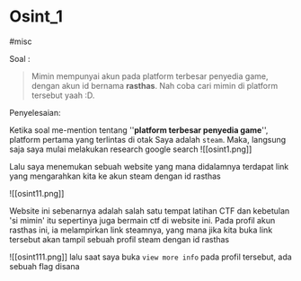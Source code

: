 # Osint_1
#misc

Soal :
> Mimin mempunyai akun pada platform terbesar penyedia game, dengan akun id bernama **rasthas**. Nah coba cari mimin di platform tersebut yaah :D.

Penyelesaian:

Ketika soal me-mention tentang ''**platform terbesar penyedia game**'', platform pertama yang terlintas di otak Saya adalah `steam`. Maka, langsung saja saya mulai melakukan research google search
![[osint1.png]]

 Lalu saya menemukan sebuah website yang mana didalamnya terdapat link yang mengarahkan kita ke akun steam dengan id rasthas

![[osint11.png]]

Website ini sebenarnya adalah salah satu tempat latihan CTF dan kebetulan 'si mimin' itu sepertinya juga bermain ctf di website ini. Pada profil akun rasthas ini, ia melampirkan link steamnya, yang mana jika kita buka link tersebut akan tampil sebuah profil steam dengan id rasthas

![[osint111.png]]
lalu saat saya buka `view more info` pada profil tersebut, ada sebuah flag disana